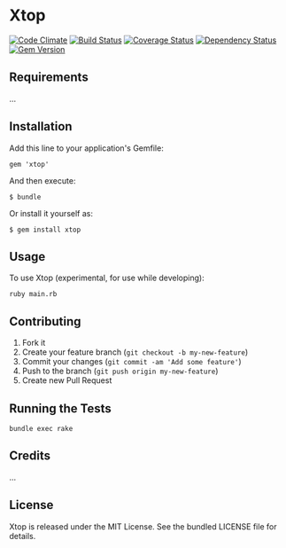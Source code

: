 Xtop
=========
[![Code Climate](https://codeclimate.com/github/primedia/xtop.png)](https://codeclimate.com/github/primedia/xtop)
[![Build Status](https://travis-ci.org/primedia/xtop.png)](https://travis-ci.org/primedia/xtop)
[![Coverage Status](https://coveralls.io/repos/primedia/xtop/badge.png?branch=dev)](https://coveralls.io/r/primedia/xtop?branch=dev)
[![Dependency Status](https://gemnasium.com/primedia/xtop.png)](https://gemnasium.com/primedia/xtop)
[![Gem Version](https://badge.fury.io/rb/xtop.png)](http://badge.fury.io/rb/xtop)

## Requirements

...

## Installation


Add this line to your application's Gemfile:

    gem 'xtop'

And then execute:

    $ bundle

Or install it yourself as:

    $ gem install xtop


## Usage

To use Xtop (experimental, for use while developing):

    ruby main.rb

## Contributing

1. Fork it
2. Create your feature branch (`git checkout -b my-new-feature`)
3. Commit your changes (`git commit -am 'Add some feature'`)
4. Push to the branch (`git push origin my-new-feature`)
5. Create new Pull Request

## Running the Tests

`bundle exec rake`

## Credits

...

## License

Xtop is released under the MIT License. See the bundled LICENSE file for details.
